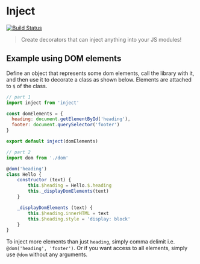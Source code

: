 # Inject

[![Build Status](https://travis-ci.org/bbmoz/dom-inject.svg)](https://travis-ci.org/bbmoz/dom-inject)

> Create decorators that can inject anything into your JS modules!

## Example using DOM elements

Define an object that represents some dom elements, call the library with it, and then use it to decorate a class as shown below. Elements are attached to `$` of the class.

```javascript
// part 1
import inject from 'inject'

const domElements = {
  heading: document.getElementById('heading'),
  footer: document.querySelector('footer')
}

export default inject(domElements)
```

```javascript
// part 2
import dom from './dom'

@dom('heading')
class Hello {
    constructor (text) {
        this.$heading = Hello.$.heading
        this._displayDomElements(text)
    }

    _displayDomElements (text) {
        this.$heading.innerHTML = text
        this.$heading.style = 'display: block'
    }
}
```

To inject more elements than just `heading`, simply comma delimit i.e. `@dom('heading', 'footer')`. Or if you want access to all elements, simply use `@dom` without any arguments.
